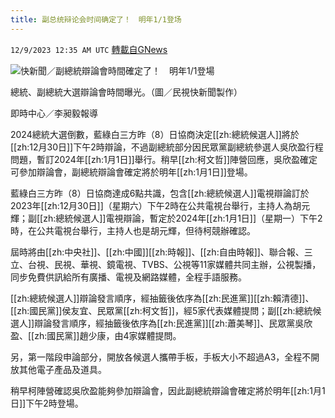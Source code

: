 ```yaml
---
title: 副总统辩论会时间确定了！　明年1/1登场
---
```

`12/9/2023 12:35 AM UTC` [轉載自GNews](https://gnews.org/articles/2088535)

![快新聞／副總統辯論會時間確定了！　明年1/1登場](https://cdn.ftvnews.com.tw/manasystem/FileData/News/29dbd3e0-7a5c-4431-88dd-fcf4b1d2c173.jpg "快新聞／副總統辯論會時間確定了！　明年1/1登場")

總統、副總統大選辯論會時間曝光。（圖／民視快新聞製作）

即時中心／李昶毅報導

2024總統大選倒數，藍綠白三方昨（8）日協商決定[[zh:總統候選人]]將於[[zh:12月30日]]下午2時辯論，不過副總統部分因民眾黨副總統參選人吳欣盈行程問題，暫訂2024年[[zh:1月1日]]舉行。稍早[[zh:柯文哲]]陣營回應，吳欣盈確定可參加辯論會，副總統辯論會確定將於明年[[zh:1月1日]]登場。

藍綠白三方昨（8）日協商達成6點共識，包含[[zh:總統候選人]]電視辯論訂於2023年[[zh:12月30日]]（星期六）下午2時在公共電視台舉行，主持人為胡元輝；副[[zh:總統候選人]]電視辯論，暫定於2024年[[zh:1月1日]]（星期一）下午2時，在公共電視台舉行，主持人也是胡元輝，但待柯競辦確認。

屆時將由[[zh:中央社]]、[[zh:中國]][[zh:時報]]、[[zh:自由時報]]、聯合報、三立、台視、民視、華視、鏡電視、TVBS、公視等11家媒體共同主辦，公視製播，同步免費供訊給所有廣播、電視及網路媒體，全程手語服務。

[[zh:總統候選人]]辯論發言順序，經抽籤後依序為[[zh:民進黨]][[zh:賴清德]]、[[zh:國民黨]]侯友宜、民眾黨[[zh:柯文哲]]，經5家代表媒體提問；副[[zh:總統候選人]]辯論發言順序，經抽籤後依序為[[zh:民進黨]][[zh:蕭美琴]]、民眾黨吳欣盈、[[zh:國民黨]]趙少康，由4家媒體提問。

另，第一階段申論部分，開放各候選人攜帶手板，手板大小不超過A3，全程不開放其他電子產品及道具。

稍早柯陣營確認吳欣盈能夠參加辯論會，因此副總統辯論會確定將於明年[[zh:1月1日]]下午2時登場。
